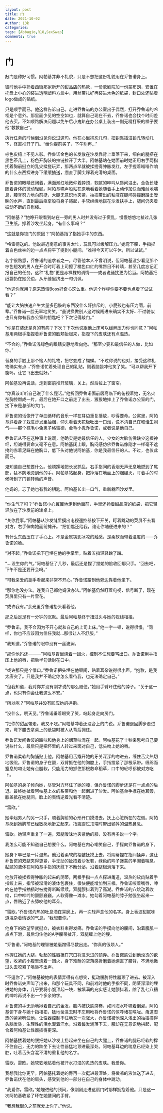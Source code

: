 ```yaml
---
layout: post
title: 门
date: 2021-10-02
Author: 13k
categories: 
tags: [Abbagio,R18,SexSwap]
comments: true
---
```

# 门

敲门是种好习惯。阿帕基并非不礼貌，只是不想把这份礼貌用在乔鲁诺身上。

彼时他手中拎着西街那家新开的甜品店的热款，一份歌剧院加一份蒙布朗，安置在托盘上小心的装进透明塑料方盒中，用丝带扎好再装进木色的纸袋，封口处还贴着logo做成的贴纸。

只是顺手而已。他这样告诉自己。走进乔鲁诺的办公室出于偶然，打开乔鲁诺的冷柜是个意外。那里面少见的空空如也，就算自己现在不去，乔鲁诺也会找个时间差他去买，不如顺路解决问题以免午后小鬼趴在办公桌上装出一副无精打采的样子要他“救救自己”。

执行任务的时候倒没见你说过这句。他在心里抱怨几句，把钥匙插进锁孔转动几下，径直推开了门。“给你提前买了，下午别再...”

棕色皮椅上不见人影。乔鲁诺金色的长发散在沙发靠背上垂落下来，细白的腿搭在黑色茶几上，粉色开胸装的拉链拉开了大半。阿帕基站在她面前时她正用右手两指抚着胸前挺立的乳尖揉搓玩弄，那两点早就被揉搓得肿胀发红，左手握着嗡嗡作响的什么东西探进身下缓缓抽送，绷直了脚尖踩着光滑的桌面。

乔鲁诺的眼睛还闭着，满面潮红地微仰着脖颈，软腻的呻吟从唇间溢出，金色长睫随着身体的微动轻颤。阿帕基噤声般站在原地看着她随着手上动作加快而难耐地喘息，腰脊努力地向前挺，大腿无意识地夹紧，抽插带出的粘液在腿间碰撞磨蹭出暧昧的水声，直到最后痉挛般将身子蜷起，手软绵绵地搭在沙发扶手上，腿间仍夹着振动不断的自慰棒。

“阿帕基？”她睁开眼看到站在一旁的男人时并没有过于慌乱，慢慢悠悠地扯过几张卫生纸，撑着沙发坐起身。“有什么事吗？”

“这就是你锁门的原因？”阿帕基指了指她手中的东西。

“格雷德送的。他说最近南意的事务太忙，玩具可以缓解压力。”她弯下腰，手指捏着白色丝袜的边一点点捋平了提到小腿间。“难得今天可以午休，所以试试。”

名字很熟悉，乔鲁诺的追求者之一。尽管他本人不曾明说，但阿帕基没少看见那个棕色短发的男人在开会时盯着上司擦了橘色口红的嘴唇目不转睛，甚至几度忘记汇报自己的任务。这种“礼物”更是赤裸裸的调情——或者说骚扰更为恰当。阿帕基把纸袋扔在她旁边，从牙缝里挤出一句讥讽。

“他送你就用？原来热情Boss好奇心这么重。他送个炸弹你要不要也点着了试试看？”

“能让大脑快速产生大量多巴胺的东西没什么好排斥的。小屁孩也有压力啊，前辈。”乔鲁诺一脸无辜地笑笑。“虽说换做别人这时候闯进来确实不太好...不过貌似也只有你有我办公室的钥匙吧？下次记得敲门。”

“你是在装还是真的有病？下次？下次他说跟他上床可以缓解压力你也同意？”阿帕基用两根手指捏着乔鲁诺的脸颊抬起来，指腹下的皮肤还有点温热。

“不会的。”乔鲁诺浅绿色的眼睛安静地看向他。“那至少要和最信任的人做，比如你。”

替身的手触上那个恼人的礼物，把它变成了蝴蝶。“不过你说的也对，接受这种礼物确实有点...”乔鲁诺忙着处理自己的乳贴，侧着脑袋冲他笑了笑。“可以帮我开下窗吗，让它飞出去就好。”

阿帕基没再说话，走到窗前推开玻璃，关上，然后拉上了窗帘。

“你真该听听自己说了什么屁话。”他折回乔鲁诺面前居高临下的俯视着她，无名火在胸腔燃成一片。最后在她开口之前走了出去，狠狠地摔上了乔鲁诺办公室的门，接下来是总部的大门。

乔鲁诺的话像开了单曲循环的音乐一样在耳边重复播放，吵得要命。公寓里，阿帕基斜着身子栽进沙发里抽烟，仰头看着天花板吐出一口烟，说不清自己在和谁生闷气——那个棕毛小兔崽子格雷德，金毛小鬼乔鲁诺，或者说是他自己。

乔鲁诺从不在这种事上说谎，他确实是她最信任的人，少女的大脑仿佛缺少这根神经，坦诚得要命又毫不在意。阿帕基闭上眼，胸闷感仿佛乔鲁诺像刚才一样毫不遮掩的赤着足踩在他胸口，低下头对他说阿帕基，你是我最信任的人。不过，也仅此而已。

鬼知道自己想要什么。他烦躁地把长发抓乱，右手指间的香烟无声无息地燃到了尾部，猛不防地烫到他的手。阿帕基站起身，把掉落在地面上的烟碾灭，盯着手的时候听到了门锁转动的声音。

他妈的，忘了她也有我的钥匙。阿帕基长出一口气，重新栽回沙发里。

------

“你生气了吗？”乔鲁诺小心翼翼地走到他面前，手里还拎着甜品店的纸袋，把它轻轻放在了沙发前的矮桌上。

“关你屁事。”阿帕基从沙发缝里摸出电视遥控器按下开关，盯着跳动的荧屏不去看对方，右手伸向她面前摊开。“把钥匙还给我，谁让你随便进来的？”

有什么东西压在了手心上。不是金属钥匙冰凉的触感，是柔软而带着温度的——乔鲁诺的脸。

“对不起。”乔鲁诺把下巴埋在他的手掌里，贴着五指轻轻蹭了蹭。

“....没生你的气。”阿帕基怔了几秒，最后还是捏了捏她的脸收回那只手。“回去吧，下午不是还要开会吗。”

“可我亲爱的副手看起来非常不开心。”乔鲁诺蹭到他旁边靠着他坐下。

“那你也没办法。连我自己都他妈没办法。”阿帕基仍然盯着电视，信号断了，现在荧屏里只有一片雪花。

“或许我有。”余光里乔鲁诺抬头看着他。

那之后足足有一分钟的沉默。最后阿帕基终于扭过头与她的视线相接。

“乔鲁诺，我不会因为不开心就和自己的上司上床。”他一字一顿，说得很慢。“同样，你也不应该因为信任我就...那很让人不舒服。”

“我知道。”乔鲁诺的眼中没有一丝波澜。

“那你他妈还———”阿帕基胃里烧着一团火，控制不住想要骂出口。乔鲁诺用手指压上他的唇，把后半句话封在口中。

“或许那只是个借口。”乔鲁诺把头埋在他颈间，贴着耳朵说得很小声。“抱歉，是我太唐突了。只是我并不确定你怎么看待我，也无法确定自己。”

“但我知道，我对你并没有刚才说的那么随便。”她用手臂环住他的脖子。“关于这一点，也只有你会让我这么不安。”

“所以呢？”阿帕基并没有回应她的拥抱。

“没什么，明天见。”乔鲁诺垂着眼笑了笑，站起身走向房门。

“把你的甜品带走，我又不吃。”阿帕基冲着还没合上的门说。乔鲁诺退回脚步走进来，弯下腰去拿桌上的纸袋时被人从背后拥住。

乔鲁诺发间香波的甜味和他身上的烟草味混在一起。阿帕基花了十秒来思考自己要说些什么，最后只是把怀里的人转过来面对自己，低头吻上她的唇。

乔鲁诺柔软的胸脯贴上他。阿帕基用舌撬开她的牙关深深的吻进去，缠住舌尖热切地吸吮。乔鲁诺的身子在颤，双臂抵在他的胸膛上，手指捏紧了那根系带。缠绵而窒息的吻让她有点腿软，只能用力的抓住那根救命稻草，口中的轻哼都被对方吃下。

阿帕基的身子倾向她，尽管对方环住了她的腰，但乔鲁诺的脚步还是在一点点的后退。最终她扯着阿帕基上衣的系带和他一起倒进了沙发。阿帕基单手撑在她耳旁，膝盖抵在她腿间，脸上的表情逆着光看不清楚。

“雷欧。”

她牵起男人的另一只手，顺着胸前的心形开口摸进去，抚上心脏所在的左侧。阿帕基感到她胸前已经敏感地挺立起来，指腹蹭过顶端时带出颤抖的温热鼻息。

雷欧。她轻声重复了一遍，双腿暧昧地夹紧他的膝，没有再多说一个字。

我怎么可能不知道自己想要什么。阿帕基在内心嘲笑自己，手探向乔鲁诺的身下。

她身下早已是一片湿热。他沿着柔软的褶皱抚摸上去，将阴蒂捏在指间揉弄，这让乔鲁诺的双腿夹得更紧，手无助的扯拽着沙发套，绿色的眸子迷蒙的半阖着喘息。黏腻的液体在阿帕基手指的抚慰下不断分泌，沿着腿根淌落下来。

他放开被揉捏得肿胀的起来的阴蒂，两根手指一点点探进甬道，温热的软肉贴着手指绞上来，指节被湿滑的液体包裹住，很快便能增加到三根。乔鲁诺咬着嘴唇，呻吟在他手指抽插时被搅得断断续续，双腿颤抖着到了高潮。乔鲁诺的穴跳动着收缩，口中呻吟的颤颤巍巍，人软得像一滩水。她勾着阿帕基的脖子勉强坐起来一点，唇贴近了去舔咬他的耳朵。

“雷欧。”乔鲁诺灼热的吐息洒在耳廓上，再一次轻声念他的名字。身上香波甜腻味道混杂着情欲的气息。“我想要你。”

他身下的欲望早就挺立，被衣料束得发痛。乔鲁诺的手摸向他的腰间，沿着腹肌一点点下滑，最后勾住他的A字腰带扯开，双腿缠上他的腰。

“乔鲁诺。”阿帕基的理智被她磨蹭得尽数出走。“你真的很烦人。”

他握住她的大腿，勃起的性器抵在穴口将进未进的顶弄。乔鲁诺感受到他滚烫的欲望，收紧的小腹里烧着一团火，身下难耐的空落感折磨着她绷直了腰背，不满地撇过头去咬紧了嘴唇不出声。

“不逗你了。”阿帕基被她的表情弄得有点想笑，挺动腰胯将性器顶了进去。被深入时乔鲁诺失声叫了出来，和那个玩具不同，和前戏时他的手指不同，阴茎深深的埋进她的身体，几乎要将小腹顶起一块，被填满的充实感让她颤抖着，除了乱七八糟的呻吟再说不出一个多余的字。

乔鲁诺的手无助地揪着自己的金发，脑内被快感席卷，如同海水呼啸着倒灌。阿帕基俯下身与她十指相扣，猛地凿进去时不忘用吻将乔鲁诺的惊呼堵在喉咙。甬道湿热的紧紧吮住他，让性器控制不住地又一次涨大，乔鲁诺被他深入浅出的抽插撞得头脑发昏，生理性的泪水混着汗水，沿着鬓发淌落下去，腰却在无意识地拱起，配合着阿帕基让性器插得更深。

阿帕基搂着她的腰把她从沙发上捞起来坐在自己的大腿上，乔鲁诺的腿已经软的撑不住自己，无力的跌坐下去让性器猛地顶进最深处。阿帕基耳边的喘息已经染上哭腔，吐着舌头含混不清的重复他的名字。

雷欧，雷欧。她软软地贴着他被汗水打湿的炙热的皮肤。我爱你。

我想我比你更早。阿帕基托着她的臀再一次挺进最深处，将微凉的液体送了进去。乔鲁诺伏在他的肩头，感受到他的一部分在自己的身体中跳动。

“我爱你，雷欧。”她埋进他的颈间，像刚刚走进这扇门时那样拥抱着他。只是这一次阿帕基收紧了环在她腰间的手臂。

“我想我很久之前就爱上你了。”他说。





